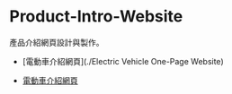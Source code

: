 # Product-Intro-Website
產品介紹網頁設計與製作。
- [電動車介紹網頁](./Electric Vehicle One-Page Website)

- [電動車介紹網頁](./電動車網頁介紹)
